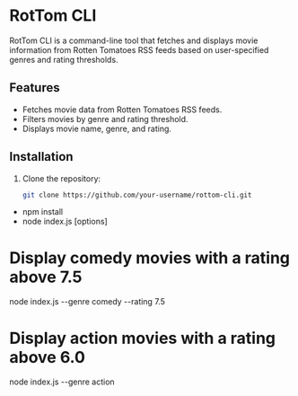 # RotTom CLI

RotTom CLI is a command-line tool that fetches and displays movie information from Rotten Tomatoes RSS feeds based on user-specified genres and rating thresholds.

## Features

- Fetches movie data from Rotten Tomatoes RSS feeds.
- Filters movies by genre and rating threshold.
- Displays movie name, genre, and rating.

## Installation

1. Clone the repository:
   ```bash
   git clone https://github.com/your-username/rottom-cli.git


- npm install
- node index.js [options]

# Display comedy movies with a rating above 7.5
node index.js --genre comedy --rating 7.5

# Display action movies with a rating above 6.0
node index.js --genre action
